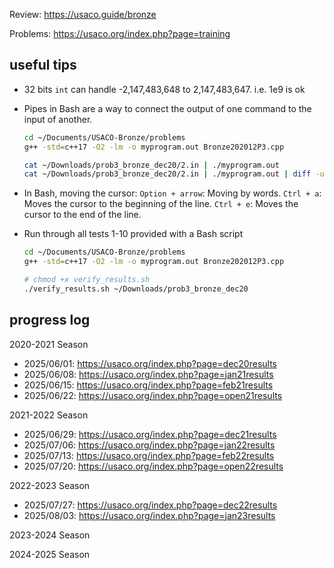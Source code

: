 Review: 
https://usaco.guide/bronze

Problems:
https://usaco.org/index.php?page=training

## useful tips

- 32 bits `int` can handle -2,147,483,648 to 2,147,483,647. i.e. 1e9 is ok

- Pipes in Bash are a way to connect the output of one command to the input of another.
    ```bash
    cd ~/Documents/USACO-Bronze/problems
    g++ -std=c++17 -O2 -lm -o myprogram.out Bronze202012P3.cpp

    cat ~/Downloads/prob3_bronze_dec20/2.in | ./myprogram.out
    cat ~/Downloads/prob3_bronze_dec20/2.in | ./myprogram.out | diff -u - ~/Downloads/prob3_bronze_dec20/2.out
    ```

- In Bash, moving the cursor: 
    `Option + arrow`: Moving by words.
    `Ctrl + a`: Moves the cursor to the beginning of the line.
    `Ctrl + e`: Moves the cursor to the end of the line.

- Run through all tests 1-10 provided with a Bash script
    ```bash
    cd ~/Documents/USACO-Bronze/problems
    g++ -std=c++17 -O2 -lm -o myprogram.out Bronze202012P3.cpp

    # chmod +x verify_results.sh
    ./verify_results.sh ~/Downloads/prob3_bronze_dec20
    ```

## progress log

2020-2021 Season
- 2025/06/01: https://usaco.org/index.php?page=dec20results
- 2025/06/08: https://usaco.org/index.php?page=jan21results
- 2025/06/15: https://usaco.org/index.php?page=feb21results
- 2025/06/22: https://usaco.org/index.php?page=open21results

2021-2022 Season
- 2025/06/29: https://usaco.org/index.php?page=dec21results
- 2025/07/06: https://usaco.org/index.php?page=jan22results
- 2025/07/13: https://usaco.org/index.php?page=feb22results
- 2025/07/20: https://usaco.org/index.php?page=open22results

2022-2023 Season
- 2025/07/27: https://usaco.org/index.php?page=dec22results
- 2025/08/03: https://usaco.org/index.php?page=jan23results

2023-2024 Season

2024-2025 Season


